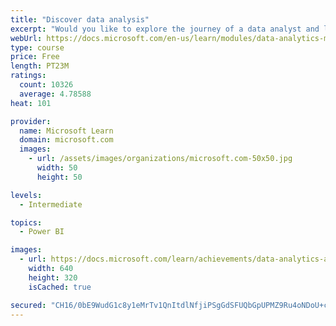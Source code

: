 ```yaml
---
title: "Discover data analysis"
excerpt: "Would you like to explore the journey of a data analyst and learn how a data analyst tells a story with data? In this module, you will explore the different roles in data and learn the different tasks of a data analyst."
webUrl: https://docs.microsoft.com/en-us/learn/modules/data-analytics-microsoft/
type: course
price: Free
length: PT23M
ratings:
  count: 10326
  average: 4.78588
heat: 101

provider:
  name: Microsoft Learn
  domain: microsoft.com
  images:
    - url: /assets/images/organizations/microsoft.com-50x50.jpg
      width: 50
      height: 50

levels:
  - Intermediate

topics:
  - Power BI

images:
  - url: https://docs.microsoft.com/learn/achievements/data-analytics-and-microsoft-social.png
    width: 640
    height: 320
    isCached: true

secured: "CH16/0bE9WudG1c8y1eMrTv1QnItdlNfjiPSgGdSFUQbGpUPMZ9Ru4oNDoU+cWk4e3/qpLAif9KJ+p30OmhqRDlU4bBeC1KSJCcl4VEhSd9RYM++CdGRAOQ/77Y2pVjONc1AfkOhJuONXTfy6+3nMsVYjoq8PMOuh7vlhj1FjOtR0wHgazu2BZbmLe5xjSveS8gzCdl++5DRs9oc/IhzFOMPTWzODGl17AERfnQoUxVPi4QbPpbC8Pc54ERvZYycuvAbmt+NH2Cqec+p48nT98m7x5Blva+X69K6iCHDn9qe5jjV6/k4wjL9BtPxBWiTtWXrO9Gk+AJrUS83lrTb/jQCp/2vy6125sElHkSx5PhnjzMHwbOBBr6vZbfMvahUcllEnLHP5HdoGc2lsRmtXlFHSow1OiDlZifQZuRGsPI=;gFsTHuaN47leAj75HLtMvw=="
---
```


